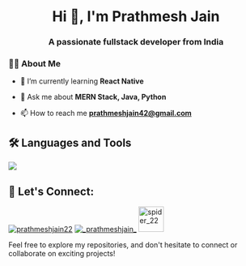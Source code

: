 <h1 align="center">Hi 👋, I'm Prathmesh Jain</h1>
<h3 align="center">A passionate fullstack developer from India</h3>

### :man_technologist: About Me 
- 🌱 I’m currently learning **React Native**

- 💬 Ask me about **MERN Stack, Java, Python**

- 📫 How to reach me **prathmeshjain42@gmail.com**


## :hammer_and_wrench: Languages and Tools

<p align="left"> <a href="https://github.com/pratsj22"><img src="https://skillicons.dev/icons?i=vscode,github,java,python,css,html,js,mongodb,express,react,nodejs,flask,fastapi,redux,tailwind"/> </a> </p>


## 🤝 Let's Connect:
<p align="left">
<a href="https://linkedin.com/in/prathmeshjain22" target="blank"><img src="https://skillicons.dev/icons?i=linkedin" alt="prathmeshjain22"></a>
<a href="https://instagram.com/_prathmeshjain_" target="blank"><img src="https://skillicons.dev/icons?i=instagram" alt="_prathmeshjain_" /></a>
<a href="https://www.leetcode.com/spider_22" target="blank"><img src="https://cdn3d.iconscout.com/3d/free/thumb/free-leetcode-3d-icon-download-in-png-blend-fbx-gltf-file-formats--leet-code-programming-game-logos-and-brands-pack-icons-9325307.png" alt="spider_22" height="50" width="50" /></a>
</p>

Feel free to explore my repositories, and don't hesitate to connect or collaborate on exciting projects!
